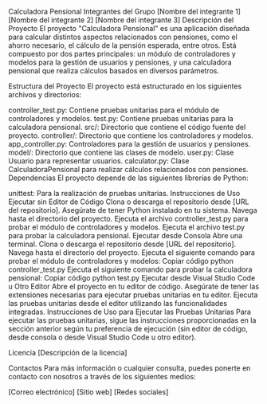 Calculadora Pensional
Integrantes del Grupo
[Nombre del integrante 1]
[Nombre del integrante 2]
[Nombre del integrante 3]
Descripción del Proyecto
El proyecto "Calculadora Pensional" es una aplicación diseñada para calcular distintos aspectos relacionados con pensiones, como el ahorro necesario, el cálculo de la pensión esperada, entre otros. Está compuesto por dos partes principales: un módulo de controladores y modelos para la gestión de usuarios y pensiones, y una calculadora pensional que realiza cálculos basados en diversos parámetros.

Estructura del Proyecto
El proyecto está estructurado en los siguientes archivos y directorios:

controller_test.py: Contiene pruebas unitarias para el módulo de controladores y modelos.
test.py: Contiene pruebas unitarias para la calculadora pensional.
src/: Directorio que contiene el código fuente del proyecto.
controller/: Directorio que contiene los controladores y modelos.
app_controller.py: Controladores para la gestión de usuarios y pensiones.
model/: Directorio que contiene las clases de modelo.
user.py: Clase Usuario para representar usuarios.
calculator.py: Clase CalculadoraPensional para realizar cálculos relacionados con pensiones.
Dependencias
El proyecto depende de las siguientes librerías de Python:

unittest: Para la realización de pruebas unitarias.
Instrucciones de Uso
Ejecutar sin Editor de Código
Clona o descarga el repositorio desde [URL del repositorio].
Asegúrate de tener Python instalado en tu sistema.
Navega hasta el directorio del proyecto.
Ejecuta el archivo controller_test.py para probar el módulo de controladores y modelos.
Ejecuta el archivo test.py para probar la calculadora pensional.
Ejecutar desde Consola
Abre una terminal.
Clona o descarga el repositorio desde [URL del repositorio].
Navega hasta el directorio del proyecto.
Ejecuta el siguiente comando para probar el módulo de controladores y modelos:
Copiar código
python controller_test.py
Ejecuta el siguiente comando para probar la calculadora pensional:
Copiar código
python test.py
Ejecutar desde Visual Studio Code u Otro Editor
Abre el proyecto en tu editor de código.
Asegúrate de tener las extensiones necesarias para ejecutar pruebas unitarias en tu editor.
Ejecuta las pruebas unitarias desde el editor utilizando las funcionalidades integradas.
Instrucciones de Uso para Ejecutar las Pruebas Unitarias
Para ejecutar las pruebas unitarias, sigue las instrucciones proporcionadas en la sección anterior según tu preferencia de ejecución (sin editor de código, desde consola o desde Visual Studio Code u otro editor).

Licencia
[Descripción de la licencia]

Contactos
Para más información o cualquier consulta, puedes ponerte en contacto con nosotros a través de los siguientes medios:

[Correo electrónico]
[Sitio web]
[Redes sociales]

